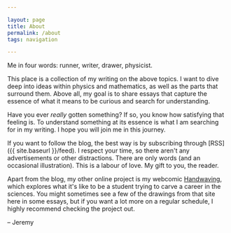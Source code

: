 ```yaml
---

layout: page
title: About
permalink: /about
tags: navigation

---
```


Me in four words: runner, writer, drawer, physicist.

This place is a collection of my writing on the above topics. I want to dive deep into ideas within physics and mathematics, as well as the parts that surround them. Above all, my goal is to share essays that capture the essence of what it means to be curious and search for understanding.

Have you ever *really* gotten something? If so, you know how satisfying that feeling is. To understand something at its essence is what I am searching for in my writing. I hope you will join me in this journey.

If you want to follow the blog, the best way is by subscribing through [RSS]({{ site.baseurl }}/feed). I respect your time, so there aren't any advertisements or other distractions. There are only words (and an occasional illustration). This is a labour of love. My gift to you, the reader.

Apart from the blog, my other online project is my webcomic [Handwaving](https://handwaving.github.io), which explores what it's like to be a student trying to carve a career in the sciences. You might sometimes see a few of the drawings from that site here in some essays, but if you want a lot more on a regular schedule, I highly recommend checking the project out.

&#8211; Jeremy
